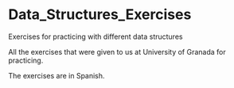 # Data_Structures_Exercises

Exercises for practicing with different data structures

All the exercises that were given to us at University of Granada for practicing.

The exercises are in Spanish.
